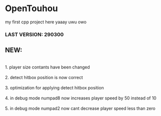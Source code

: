 # OpenTouhou
my first cpp project here yaaay uwu owo


### LAST VERSION: 290300

## **NEW**: <br/>
<br/>1. player size contants have been changed
<br/>
<br/>2. detect hitbox position is now correct
<br/>
<br/>3. optimization for applying detect hitbox position
<br/>
<br/>4. in debug mode numpad8 now increases player speed by 50 instead of 10
<br/>
<br/>5. in debug mode numpad2 now cant decrease player speed less than zero
